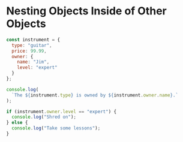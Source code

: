 # Nesting Objects Inside of Other Objects

```javascript
const instrument = {
  type: "guitar",
  price: 99.99,
  owner: {
    name: "Jim",
    level: "expert"
  }
};

console.log(
  `The ${instrument.type} is owned by ${instrument.owner.name}.`
);

if (instrument.owner.level == "expert") {
  console.log("Shred on");
} else {
  console.log("Take some lessons");
}
```
